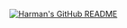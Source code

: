 [![Harman's GitHub README](https://api.harmansandhu.tech/?username=gliverCouto&bg=white&fill=black&txt=Technical&Writer&avatar=false)](https://github.com/Harman-Sandhu/github-readme-generator)
